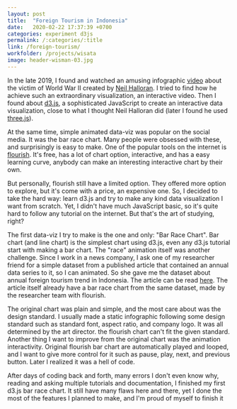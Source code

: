 ```yaml
---
layout: post
title:  "Foreign Tourism in Indonesia"
date:   2020-02-22 17:37:39 +0700
categories: experiment d3js
permalink: /:categories/:title
link: /foreign-tourism/
workfolder: /projects/wisata
image: header-wisman-03.jpg
---
```


In the late 2019, I found and watched an amusing infographic [video][video-fallen] about the victim of World War II created by [Neil Halloran][neil-halloran]. I tried to find how he achieve such an extraordinary visualization, an interactive video. Then I found about [d3.js][d3], a sophisticated JavaScript to create an interactive data visualization, close to what I thought Neil Halloran did (later I found he used [three.js][three]).

At the same time, simple animated data-viz was popular on the social media. It was the bar race chart. Many people were obsessed with these, and surprisingly is easy to make. One of the popular tools on the internet is [flourish][flourish]. It's free, has a lot of chart option, interactive, and has a easy learning curve, anybody can make an interesting interactive chart by their own.

But personally, flourish still have a limited option. They offered more option to explore, but it's come with a price, an expensive one. So, I decided to take the hard way: learn d3.js and try to make any kind data visualization I want from scratch. Yet, I didn't have much JavaScript basic, so it's quite hard to follow any tutorial on the internet. But that's the art of studying, right?

The first data-viz I try to make is the one and only: "Bar Race Chart". Bar chart (and line chart) is the simplest chart using d3.js, even any d3.js tutorial start with making a bar chart. The "race" animation itself was another challenge. Since I work in a news company, I ask one of my researcher friend for a simple dataset from a published article that contained an annual data series to it, so I can animated. So she gave me the dataset about annual foreign tourism trend in Indonesia. The article can be read [here][article]. The article itself already have a bar race chart from the same dataset, made by the researcher team with flourish.

The original chart was plain and simple, and the most care about was the design standard. I usually made a static infographic following some design standard such as standard font, aspect ratio, and company logo. It was all determined by the art director. the flourish chart can't fit the given standard. Another thing I want to improve from the original chart was the animation interactivity. Original flourish bar chart are automatically played and looped, and I want to give more control for it such as pause, play, next, and previous button. Later I realized it was a hell of code.

After days of coding back and forth, many errors I don't even know why, reading and asking multiple tutorials and documentation, I finished my first d3.js bar race chart. It still have many flaws here and there, yet I done the most of the features I planned to make, and I'm proud of myself to finish it

[video-fallen]: https://www.youtube.com/watch?v=DwKPFT-RioU&t=55s  
[neil-halloran]: https://twitter.com/neilhalloran?lang=en
[d3]: https://d3js.org/
[three]: https://threejs.org/
[flourish]: https://flourish.studio/
[article]: https://tirto.id/kunjungan-wisman-malaysia-paling-banyak-inggris-paling-royal-ehKV
